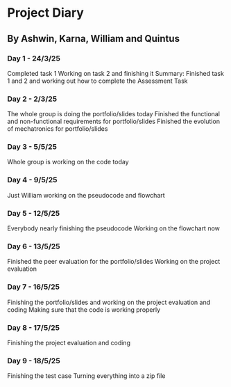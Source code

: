 # Project Diary

## By Ashwin, Karna, William and Quintus

### Day 1 - 24/3/25
Completed task 1
Working on task 2 and finishing it
Summary: Finished task 1 and 2 and working out how to complete the Assessment Task


### Day 2 - 2/3/25
The whole group is doing the portfolio/slides today
Finished the functional and non-functional requirements for portfolio/slides
Finished the evolution of mechatronics for portfolio/slides

### Day 3 - 5/5/25
Whole group is working on the code today

### Day 4 - 9/5/25
Just William working on the pseudocode and flowchart

### Day 5 - 12/5/25
Everybody nearly finishing the pseudocode
Working on the flowchart now

### Day 6 - 13/5/25
Finished the peer evaluation for the portfolio/slides
Working on the project evaluation

### Day 7 - 16/5/25
Finishing the portfolio/slides and working on the project evaluation and coding
Making sure that the code is working properly

### Day 8 - 17/5/25
Finishing the project evaluation and coding

### Day 9 - 18/5/25
Finishing the test case
Turning everything into a zip file